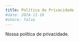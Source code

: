 ```yaml
---
title: Política de Privacidade
#date: 2024-11-10
#share: false
---
```


Nossa política de privacidade.
